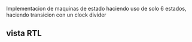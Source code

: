 Implementacion de maquinas de estado haciendo uso de solo 6 estados, haciendo transicion con un clock divider

## vista RTL

